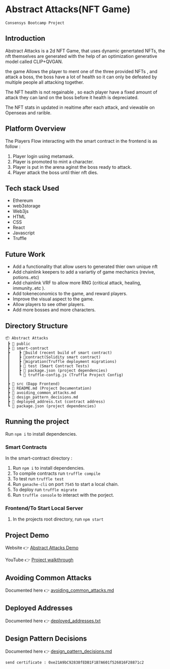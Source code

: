 # Abstract Attacks(NFT Game)
`Consensys Bootcamp Project`

## Introduction
Abstract Attacks is a 2d NFT Game, that uses dynamic genertated NFTs, the nft themselves are generated with the help of an optimization generative model called CLIP+QVGAN.

the game Allows the player to ment one of the three provided NFTs , and attack a boss, the boss have a lot of health so it can only be defeated by multiple people all attacking together.

The NFT health is not regainable , so each player have a fixed amount of attack they can land on the boss before it health is depreciated.

The NFT stats in updated in realtime after each attack, and viewable on Openseas and rarible.

## Platform Overview

The Players Flow interacting with the smart contract in the frontend is as follow :

1. Player login using metamask.
2. Player is promoted to mint a character.
3. Player is put in the arena aginst the boss ready to attack.
4. Player attack the boss until thier nft dies.

## Tech stack Used

- Ethereum
- web3storage
- Web3js
- HTML
- CSS
- React
- Javascript
- Truffle

## Future Work

- Add a functionality that allow users to generated thier own unique nft
- Add chainlink keepers to add a variartiy of game mechanics (revive, potions..etc)
- Add chainlink VRF to allow more RNG (critical attack, healing, immunity..etc ).
- Add tokeneconomics to the game, and reward players.
- Improve the visual aspect to the game.
- Allow players to see other players.
- Add more bosses and more characters.

## Directory Structure

```
📦 Abstract Attacks
 ┣ 📂 public
 ┣ 📂 smart-contract
 ┣    ┣ 📂build (recent build of smart contract)
 ┃    ┣ 📂contract(Solidity smart contract)
 ┃    ┣	📂migration(Truffle deployment migrations)
 ┃    ┣ 📂 test (Smart Contract Tests)
 ┃    ┣ 📜 package.json (project dependencies)
 ┃    ┗ 📜 truffle-config.js (Truffle Project Config)
 ┃
 ┣ 📂 src (Dapp Frontend)
 ┣ 📜 README.md (Project Documentation)
 ┣ 📜 avoiding_common_attacks.md
 ┣ 📜 design_pattern_decisions.md
 ┣ 📜 deployed_address.txt (contract address)
 ┗ 📜 package.json (project dependencies)
```

## Running the project

Run `npm i` to install dependencies.

### Smart Contracts

In the smart-contract directory :

1. Run `npm i` to install dependencies.
2. To compile contracts run `truffle compile`
3. To test run `truffle test`
4. Run `ganache-cli`  on port `7545` to start a local chain.
5. To deploy run `truffle migrate`
6. Run `truffle console` to interact with the porject.

### Frontend/To Start Local Server

1. In the projects root directory, run `npm start`

## Project Demo

Website 👉 [Abstract Attacks Demo](https://orange-lake-7069.on.fleek.co/)

YouTube 👉 [Project walkthrough](https://youtu.be/2xLrlHg-wpU)

## Avoiding Common Attacks

Documented here 👉 [avoiding_common_attacks.md](avoiding_common_attacks.md)

## Deployed Addresses

Documented here 👉 [deployed_addresses.txt](deployed_addresses.txt)

## Design Pattern Decisions

Documented here 👉 [design_pattern_decisions.md](design_pattern_decisions.md)

`send certificate : 0xe21A9bC92838fEDB1F1B7A601f526816F28871c2`
